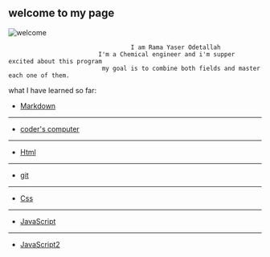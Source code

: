 ## welcome to my page 

![welcome](https://gilmour.com/wp-content/uploads/2018/03/growing-sunflowers.jpg)

                                      I am Rama Yaser Odetallah 
                             I'm a Chemical engineer and i'm supper excited about this program 
                              my goal is to combine both fields and master each one of them.


what I have learned so far:
 
- [Markdown](https://ramayaser66.github.io/reading-notes-/marckdown) 
---------------------------------------------------------------------------------
- [coder's computer](https://ramayaser66.github.io/reading-notes-/coder's%20computer)
-------------------------------------------------------------------------------------
- [Html](https://ramayaser66.github.io/reading-notes-/HTML)
-------------------------------------------------------------------------------------
- [git](https://ramayaser66.github.io/reading-notes-/git)
_____________________________________________________________________________________
- [Css](https://ramayaser66.github.io/reading-notes-/css)
-------------------------------------------------------
- [JavaScript](https://ramayaser66.github.io/reading-notes-/javascript)
_______________________________________________________________________________

- [JavaScript2](https://ramayaser66.github.io/reading-notes-/javascript2)
